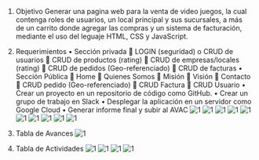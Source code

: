 1.	Objetivo
Generar una pagina web para la venta de video juegos, la cual contenga roles de usuarios, un local principal y sus sucursales, a más de un carrito donde agregar las compras y un sistema de facturación, mediante el uso del leguaje HTML, CSS y JavaScript.
2.	Requerimientos 
      •	Sección privada 
          	 LOGIN (seguridad) o CRUD de usuarios 
          	 CRUD de productos (rating) 
          	CRUD de empresas/locales (rating) 
          	CRUD de pedidos (Geo-referenciado)
          	 CRUD de facturas
      •	Sección Pública
          	Home
          	Quienes Somos
          	Misión
          	Visión
          	Contacto
          	CRUD pedido (Geo-referenciado) 
          	CRUD Factura 
          	CRUD Usuario
      •	Crear un proyecto en un repositorio de código como GitHub.
      •	Crear un grupo de trabajo en Slack 
      •	Desplegar la aplicación en un servidor como Google Cloud 
      •	Generar informe final y subir al AVAC
![1](https://github.com/AlejoEnriquez2/PracticaExamen/blob/master/capturas/1.PNG)
![1](https://github.com/AlejoEnriquez2/PracticaExamen/blob/master/capturas/2.PNG)
![1](https://github.com/AlejoEnriquez2/PracticaExamen/blob/master/capturas/3.PNG)
![1](https://github.com/AlejoEnriquez2/PracticaExamen/blob/master/capturas/4.PNG)
![1](https://github.com/AlejoEnriquez2/PracticaExamen/blob/master/capturas/5.PNG)
![1](https://github.com/AlejoEnriquez2/PracticaExamen/blob/master/capturas/6.PNG)
![1](https://github.com/AlejoEnriquez2/PracticaExamen/blob/master/capturas/7.PNG)
![1](https://github.com/AlejoEnriquez2/PracticaExamen/blob/master/capturas/8.PNG)
![1](https://github.com/AlejoEnriquez2/PracticaExamen/blob/master/capturas/9.PNG)
![1](https://github.com/AlejoEnriquez2/PracticaExamen/blob/master/capturas/10.PNG)

17.	Tabla de Avances
![1](https://github.com/AlejoEnriquez2/PracticaExamen/blob/master/capturas/11.PNG)
18.	Tabla de Actividades
![1](https://github.com/AlejoEnriquez2/PracticaExamen/blob/master/capturas/12.PNG)
![1](https://github.com/AlejoEnriquez2/PracticaExamen/blob/master/capturas/13.PNG)
![1](https://github.com/AlejoEnriquez2/PracticaExamen/blob/master/capturas/14.PNG)
![1](https://github.com/AlejoEnriquez2/PracticaExamen/blob/master/capturas/15.PNG)




